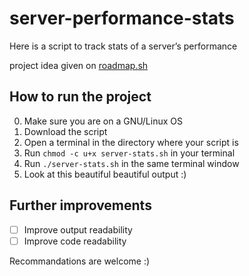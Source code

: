 # server-performance-stats

Here is a script to track stats of a server’s performance

project idea given on [roadmap.sh](https://roadmap.sh/projects/server-stats)

## How to run the project
0. Make sure you are on a GNU/Linux OS
1. Download the script
2. Open a terminal in the directory where your script is
3. Run `chmod -c u+x server-stats.sh` in your terminal
4. Run `./server-stats.sh` in the same terminal window
5. Look at this beautiful beautiful output :)

## Further improvements
- [ ] Improve output readability
- [ ] Improve code readability

Recommandations are welcome :)

